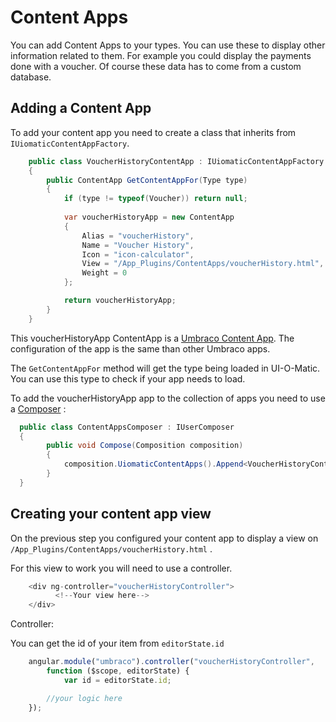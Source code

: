 # Content Apps 
You can add Content Apps to your types. You can use these to display other information related to them. For example you could display the payments done with a voucher. Of course these data has to come from a custom database.

## Adding a Content App
To add your content app you need to create a class that inherits from `IUiomaticContentAppFactory`. 


``` csharp
    public class VoucherHistoryContentApp : IUiomaticContentAppFactory
    {
        public ContentApp GetContentAppFor(Type type)
        {
            if (type != typeof(Voucher)) return null;
            
            var voucherHistoryApp = new ContentApp
            {
                Alias = "voucherHistory",
                Name = "Voucher History",
                Icon = "icon-calculator",
                View = "/App_Plugins/ContentApps/voucherHistory.html",
                Weight = 0
            };

            return voucherHistoryApp;
        }
    }
```

This voucherHistoryApp ContentApp is a [Umbraco Content App](https://our.umbraco.com/documentation/extending/Content-Apps/). The configuration of the app is the same than other Umbraco apps.

The `GetContentAppFor` method will get the type being loaded in UI-O-Matic. You can use this type to check if your app needs to load.


To add the voucherHistoryApp app to the collection of apps you need to use a [Composer](https://our.umbraco.com/documentation/implementation/composing/) :

``` csharp
  public class ContentAppsComposer : IUserComposer
  {
        public void Compose(Composition composition)
        {
            composition.UiomaticContentApps().Append<VoucherHistoryContentApp>();
        }
  }
```

## Creating your content app view
On the previous step you configured your content app to display a view on `/App_Plugins/ContentApps/voucherHistory.html` .

For this view to work you will need to use a controller.

``` js
    <div ng-controller="voucherHistoryController">
          <!--Your view here-->
    </div>
```    

Controller:

You can get the id of your item from `editorState.id`

``` js
    angular.module("umbraco").controller("voucherHistoryController",
        function ($scope, editorState) {        
            var id = editorState.id;

        //your logic here
    });
```
